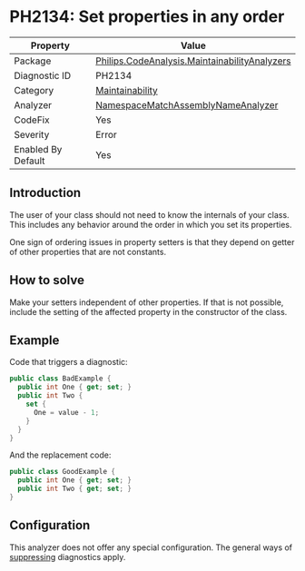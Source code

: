 # PH2134: Set properties in any order

| Property | Value  |
|--|--|
| Package | [Philips.CodeAnalysis.MaintainabilityAnalyzers](https://www.nuget.org/packages/Philips.CodeAnalysis.MaintainabilityAnalyzers) |
| Diagnostic ID | PH2134 |
| Category  | [Maintainability](../Maintainability.md) |
| Analyzer | [NamespaceMatchAssemblyNameAnalyzer](https://github.com/philips-software/roslyn-analyzers/blob/main/Philips.CodeAnalysis.MaintainabilityAnalyzers/Maintainability/SetPropertiesInAnyOrderAnalyzer.cs)
| CodeFix  | Yes |
| Severity | Error |
| Enabled By Default | Yes |

## Introduction

The user of your class should not need to know the internals of your class. This includes any behavior around the order in which you set its properties.

One sign of ordering issues in property setters is that they depend on getter of other properties that are not constants.

## How to solve

Make your setters independent of other properties. If that is not possible, include the setting of the affected property in the constructor of the class.

## Example

Code that triggers a diagnostic:
``` cs
public class BadExample {
  public int One { get; set; }
  public int Two {
    set {
      One = value - 1;
    }
  }
}
```

And the replacement code:
``` cs
public class GoodExample {
  public int One { get; set; }
  public int Two { get; set; }
}
```

## Configuration

This analyzer does not offer any special configuration. The general ways of [suppressing](https://learn.microsoft.com/en-us/dotnet/fundamentals/code-analysis/suppress-warnings) diagnostics apply.